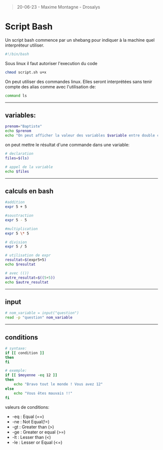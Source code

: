 >20-06-23 - Maxime Montagne - Drosalys

# Script Bash

Un script bash commence par un shebang pour indiquer à la machine quel interpréteur utiliser.
```bash
#!/bin/bash
```

Sous linux il faut autoriser l'execution du code
```bash
chmod script.sh u+x
```
On peut utiliser des commandes linux. Elles seront interprétées sans tenir compte des alias comme avec l'utilisation de:
```bash
command ls
```

***
## variables:

```bash
prenom="Baptiste"
echo $prenom
echo "On peut afficher la valeur des variables $variable entre double cotes" 
```

on peut mettre le résultat d'une commande dans une variable:
```bash
# declaration
files=$(ls)

# appel de la variable
echo $files
```

***
## calculs en bash

```bash
#addition
expr 5 + 5

#soustraction
expr 5 - 5

#multiplication
expr 5 \* 5

# division
expr 5 / 5
```

```bash
# utilisation de expr
resultat=$(expr5+5)
echo $resultat

# avec (())
autre_resultat=$((5+5))
echo $autre_resultat
```

***

## input

```bash
# nom_variable = input("question")
read -p "question" nom_variable
```

***

## conditions

```bash
# syntaxe:
if [[ condition ]]
then
fi

# exemple:
if [[ $moyenne -eq 12 ]]
then
    echo "Bravo tout le monde ! Vous avez 12"
else
    echo "Vous êtes mauvais !!"
fi
```

valeurs de conditions:
- -eq : Equal (==)
- -ne : Not Equal(!=)
- -gt : Greater than (>)
- -ge : Greater or equal (>=)
- -lt : Lesser than (<)
- -le : Lesser or Equal (<=)

